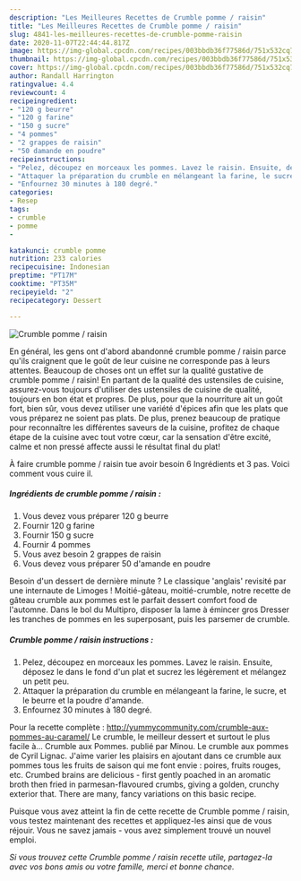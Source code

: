 ```yaml
---
description: "Les Meilleures Recettes de Crumble pomme / raisin"
title: "Les Meilleures Recettes de Crumble pomme / raisin"
slug: 4841-les-meilleures-recettes-de-crumble-pomme-raisin
date: 2020-11-07T22:44:44.817Z
image: https://img-global.cpcdn.com/recipes/003bbdb36f77586d/751x532cq70/crumble-pomme-raisin-photo-principale-de-la-recette.jpg
thumbnail: https://img-global.cpcdn.com/recipes/003bbdb36f77586d/751x532cq70/crumble-pomme-raisin-photo-principale-de-la-recette.jpg
cover: https://img-global.cpcdn.com/recipes/003bbdb36f77586d/751x532cq70/crumble-pomme-raisin-photo-principale-de-la-recette.jpg
author: Randall Harrington
ratingvalue: 4.4
reviewcount: 4
recipeingredient:
- "120 g beurre"
- "120 g farine"
- "150 g sucre"
- "4 pommes"
- "2 grappes de raisin"
- "50 damande en poudre"
recipeinstructions:
- "Pelez, découpez en morceaux les pommes. Lavez le raisin. Ensuite, déposez le dans le fond d&#39;un plat et sucrez les légèrement et mélangez un petit peu."
- "Attaquer la préparation du crumble en mélangeant la farine, le sucre, et le beurre et la poudre d&#39;amande."
- "Enfournez 30 minutes à 180 degré."
categories:
- Resep
tags:
- crumble
- pomme
- 

katakunci: crumble pomme  
nutrition: 233 calories
recipecuisine: Indonesian
preptime: "PT17M"
cooktime: "PT35M"
recipeyield: "2"
recipecategory: Dessert

---
```



![Crumble pomme / raisin](https://img-global.cpcdn.com/recipes/003bbdb36f77586d/751x532cq70/crumble-pomme-raisin-photo-principale-de-la-recette.jpg)

En général, les gens ont d'abord abandonné crumble pomme / raisin parce qu'ils craignent que le goût de leur cuisine ne corresponde pas à leurs attentes. Beaucoup de choses ont un effet sur la qualité gustative de crumble pomme / raisin! En partant de la qualité des ustensiles de cuisine, assurez-vous toujours d'utiliser des ustensiles de cuisine de qualité, toujours en bon état et propres. De plus, pour que la nourriture ait un goût fort, bien sûr, vous devez utiliser une variété d'épices afin que les plats que vous préparez ne soient pas plats. De plus, prenez beaucoup de pratique pour reconnaître les différentes saveurs de la cuisine, profitez de chaque étape de la cuisine avec tout votre cœur, car la sensation d'être excité, calme et non pressé affecte aussi le résultat final du plat!

<!--inarticleads1-->

À faire crumble pomme / raisin tue avoir besoin 6 Ingrédients et 3 pas. Voici comment vous cuire il.

##### Ingrédients de crumble pomme / raisin :

1. Vous devez vous préparer 120 g beurre
1. Fournir 120 g farine
1. Fournir 150 g sucre
1. Fournir 4 pommes
1. Vous avez besoin 2 grappes de raisin
1. Vous devez vous préparer 50 d&#39;amande en poudre


Besoin d&#39;un dessert de dernière minute ? Le classique &#39;anglais&#39; revisité par une internaute de Limoges ! Moitié-gâteau, moitié-crumble, notre recette de gâteau crumble aux pommes est le parfait dessert comfort food de l&#39;automne. Dans le bol du Multipro, disposer la lame à émincer gros Dresser les tranches de pommes en les superposant, puis les parsemer de crumble. 

<!--inarticleads2-->

##### Crumble pomme / raisin instructions :

1. Pelez, découpez en morceaux les pommes. Lavez le raisin. Ensuite, déposez le dans le fond d&#39;un plat et sucrez les légèrement et mélangez un petit peu.
1. Attaquer la préparation du crumble en mélangeant la farine, le sucre, et le beurre et la poudre d&#39;amande.
1. Enfournez 30 minutes à 180 degré.


Pour la recette complète : http://yummycommunity.com/crumble-aux-pommes-au-caramel/ Le crumble, le meilleur dessert et surtout le plus facile à… Crumble aux Pommes. publié par Minou. Le crumble aux pommes de Cyril Lignac. J&#39;aime varier les plaisirs en ajoutant dans ce crumble aux pommes tous les fruits de saison qui me font envie : poires, fruits rouges, etc. Crumbed brains are delicious - first gently poached in an aromatic broth then fried in parmesan-flavoured crumbs, giving a golden, crunchy exterior that. There are many, fancy variations on this basic recipe. 

<!--inarticleads1-->

<p>
Puisque vous avez atteint la fin de cette recette de Crumble pomme / raisin, vous testez maintenant des recettes et appliquez-les ainsi que de vous réjouir. Vous ne savez jamais - vous avez simplement trouvé un nouvel emploi.
</p>

<p>
<i>Si vous trouvez cette Crumble pomme / raisin recette utile, partagez-la avec vos bons amis ou votre famille, merci et bonne chance.</i>
</p>
